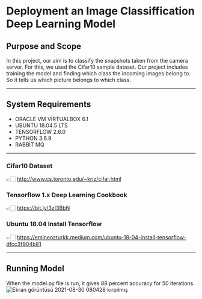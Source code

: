 # Deployment an Image Classiffication Deep Learning Model

## Purpose and Scope
In this project, our aim is to classify the snapshots taken from the camera server. For this, we used the Cifar10 sample dataset. Our project includes training the model and finding which class the incoming images belong to. So it tells us which picture belongs to which class.

---------------------
## System Requirements
- ORACLE VM VİRTUALBOX 6.1
- UBUNTU 18.04.5 LTS
- TENSORFLOW 2.6.0
- PYTHON 3.6.9
- RABBİT MQ
---------------------
### Cifar10 Dataset
👉🏻 http://www.cs.toronto.edu/~kriz/cifar.html

### Tensorflow 1.x Deep Learning Cookbook
👉🏻 https://bit.ly/3zI3BbN

### Ubuntu 18.04 Install Tensorflow 
👉🏻 https://emineozturkk.medium.com/ubuntu-18-04-install-tensorflow-dfcc3f904b81

---------------------
## Running Model
When the model.py file is run, it gives 88 percent accuracy for 50 iterations.
![Ekran görüntüsü 2021-08-30 080428 kırpılmış](https://user-images.githubusercontent.com/88366824/131934683-9fbe2021-6469-4f7a-af0a-cf423b48f273.png)

